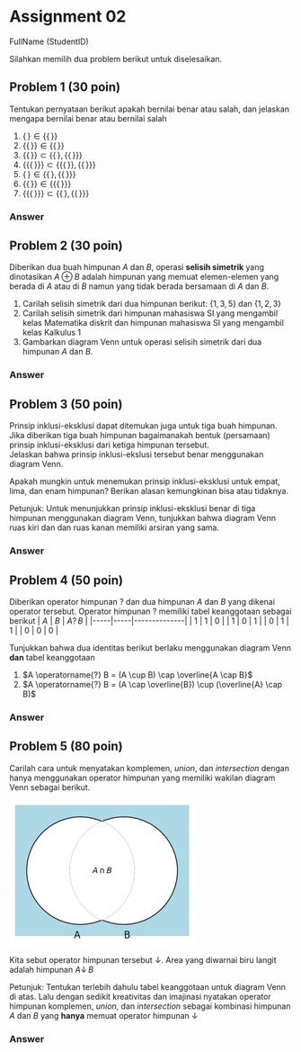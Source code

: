 # Assignment 02

FullName (StudentID) 

Silahkan memilih dua problem berikut untuk diselesaikan.

## Problem 1 (30 poin)
Tentukan pernyataan berikut apakah bernilai benar atau salah, dan jelaskan 
mengapa bernilai benar atau bernilai salah
1. $\{\,\} \in \big\{ \{\,\} \big\}$   
2. $\big\{\{\,\}\big\} \in \big\{ \{\,\} \big\}$
3. $\big\{\{\,\}\big\} \subset \Big\{ \{\,\}, \big\{ \{\,\} \big\} \Big\}$
4. $\Big\{\big\{ \{\,\} \big\} \Big\} \subset 
    \Big\{\big\{\{\,\}\big\}, \big\{\{\,\}\big\}\Big\}$
5. $\{\,\} \in \Big\{\{\,\}, \big\{\{\,\}\big\}\Big\}$
6. $\big\{\{\,\}\big\} \in \Big\{\big\{\{\,\}\big\}\Big\}$
7. $\Big\{\big\{\{\,\}\big\}\Big\} \subset 
    \Big\{\{\,\}, \big\{\{\,\}\big\}\Big\}$

### Answer

## Problem 2 (30 poin)
Diberikan dua buah himpunan $A$ dan $B$, operasi **selisih simetrik**
yang dinotasikan $A \oplus B$ adalah himpunan yang memuat elemen-elemen
yang berada di $A$ atau di $B$ namun yang tidak berada bersamaan di 
$A$ dan $B$.
1. Carilah selisih simetrik dari dua himpunan berikut: $\{1, 3, 5\}$
   dan $\{1, 2, 3\}$
2. Carilah selisih simetrik dari himpunan mahasiswa SI yang mengambil 
   kelas Matematika diskrit dan himpunan mahasiswa SI yang mengambil 
   kelas Kalkulus 1
3. Gambarkan diagram Venn untuk operasi selisih simetrik dari dua 
   himpunan $A$ dan $B$.

### Answer

## Problem 3 (50 poin)
Prinsip inklusi-eksklusi dapat ditemukan juga untuk tiga buah himpunan.  
Jika diberikan tiga buah himpunan bagaimanakah bentuk (persamaan) prinsip
inklusi-eksklusi dari ketiga himpunan tersebut.  
Jelaskan bahwa prinsip inklusi-ekslusi tersebut benar menggunakan diagram 
Venn.

Apakah mungkin untuk menemukan prinsip inklusi-eksklusi untuk empat, lima, 
dan enam himpunan? Berikan alasan kemungkinan bisa atau tidaknya.

Petunjuk: Untuk menunjukkan prinsip inklusi-eksklusi benar di tiga himpunan
menggunakan diagram Venn, tunjukkan bahwa diagram Venn ruas kiri dan 
dan ruas kanan memiliki arsiran yang sama.
### Answer

## Problem 4 (50 poin)
Diberikan operator himpunan $?$ dan dua himpunan $A$ dan $B$ yang dikenai 
operator tersebut. Operator himpunan $?$ memiliki tabel keanggotaan sebagai
berikut 
| $A$ | $B$ | $A \operatorname{?} B$ |
|-----|-----|--------------|
| 1   | 1   | 0            |
| 1   | 0   | 1            |
| 0   | 1   | 1            |
| 0   | 0   | 0            |

Tunjukkan bahwa dua identitas berikut berlaku menggunakan diagram Venn
**dan** tabel keanggotaan
1. $A \operatorname{?} B = (A \cup B) \cap \overline{A \cap B}$
2. $A \operatorname{?} B = (A \cap \overline{B}) \cup (\overline{A} \cap B)$

### Answer

## Problem 5 (80 poin)
Carilah cara untuk menyatakan komplemen, _union_, 
dan _intersection_ dengan hanya menggunakan operator himpunan yang memiliki
wakilan diagram Venn sebagai berikut.

<img src="./problem-05.png">

Kita sebut operator himpunan tersebut $\downarrow$.
Area yang diwarnai biru langit adalah himpunan 
$A \operatorname{\downarrow} B$


Petunjuk: Tentukan terlebih dahulu tabel keanggotaan untuk diagram Venn
di atas. Lalu dengan sedikit kreativitas dan imajinasi nyatakan 
operator himpunan komplemen, _union_, dan _intersection_ sebagai kombinasi
himpunan $A$ dan $B$ yang **hanya** memuat operator himpunan $\downarrow$

### Answer